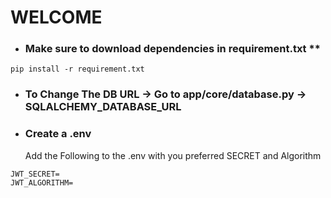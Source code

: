 # WELCOME

- ### Make sure to download dependencies in requirement.txt **

```
pip install -r requirement.txt
```

- ### To Change The DB URL -> Go to app/core/database.py -> SQLALCHEMY_DATABASE_URL


- ### Create a .env 
   Add the Following to the .env with you preferred SECRET and Algorithm

```
JWT_SECRET=
JWT_ALGORITHM=
```
